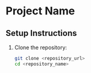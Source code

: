 # Project Name

## Setup Instructions

1. Clone the repository:

   ```bash
   git clone <repository_url>
   cd <repository_name>

